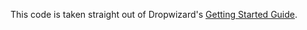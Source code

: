 This code is taken straight out of Dropwizard's
[Getting Started Guide](http://www.dropwizard.io/en/stable/getting-started.html#tutorial).
